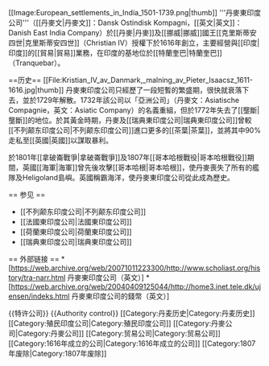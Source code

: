 [[Image:European_settlements_in_India_1501-1739.png|thumb]]
'''丹麥東印度公司'''（[[丹麥文|丹麥文]]：Dansk Ostindisk Kompagni，[[英文|英文]]：Danish East India Company）於[[丹麥|丹麥]]及[[挪威|挪威]]國王[[克里斯蒂安四世|克里斯蒂安四世]]（Christian IV）授權下於1616年創立，主要經營與[[印度|印度]]的[[貿易|貿易]]業務，在印度的基地位於[[特蘭奎巴|特蘭奎巴]]（Tranquebar）。

==历史==
[[File:Kristian_IV_av_Danmark,_malning_av_Pieter_Isaacsz_1611-1616.jpg|thumb]]
丹麥東印度公司只經歷了一段短暫的繁盛期，很快就衰落下去，並於1729年解散。1732年該公司以「亞洲公司」（丹麥文：Asiatische Compagnie，英文：Asiatic Company）的名義重組，但於1772年失去了[[壟斷|壟斷]]的地位。於其黃金時期，丹麥及[[瑞典東印度公司|瑞典東印度公司]]曾較[[不列颠东印度公司|不列颠东印度公司]]進口更多的[[茶葉|茶葉]]，並將其中90%走私至[[英國|英國]]以謀取暴利。

於1801年[[拿破崙戰爭|拿破崙戰爭]]及1807年[[哥本哈根戰役|哥本哈根戰役]]期間，英國[[海軍|海軍]]曾先後攻擊[[哥本哈根|哥本哈根]]，使丹麥喪失了所有的艦隊及Heligoland島嶼。英國稱霸海洋，使丹麥東印度公司從此成為歷史。

== 参见 ==
* [[不列颠东印度公司|不列颠东印度公司]]
* [[法國東印度公司|法國東印度公司]]
* [[荷蘭東印度公司|荷蘭東印度公司]]
* [[瑞典東印度公司|瑞典東印度公司]]

== 外部链接 ==
*[https://web.archive.org/web/20071011223300/http://www.scholiast.org/history/tra-narr.html 丹麥東印度公司（英文）]
*[https://web.archive.org/web/20040409125044/http://home3.inet.tele.dk/ujensen/indeks.html 丹麥東印度公司的錢幣（英文）]

{{特许公司}}
{{Authority control}}
[[Category:丹麦历史|Category:丹麦历史]]
[[Category:殖民印度公司|Category:殖民印度公司]]
[[Category:丹麥公司|Category:丹麥公司]]
[[Category:贸易公司|Category:贸易公司]]
[[Category:1616年成立的公司|Category:1616年成立的公司]]
[[Category:1807年废除|Category:1807年废除]]